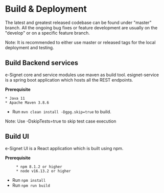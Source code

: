 # Build & Deployment

The latest and greatest released codebase can be found under "master" branch. All the ongoing bug fixes or feature development are usually on the "develop" or on a specific feature branch.

Note: It is recommended to either use master or released tags for the local deployment and testing.

## Build Backend services
	
e-Signet core and service modules use maven as build tool. esignet-service is a spring boot application which hosts all the REST endpoints.

**Prerequisite**

``` 
* Java 11
* Apache Maven 3.8.6
```

* Run `mvn clean install -Dgpg.skip=true` to build.

Note: Use -DskipTests=true to skip test case execution


## Build UI

e-Signet UI is a React application which is built using npm.

**Prerequisite**

```
	 * npm 8.1.2 or higher  
	 * node v16.13.2 or higher
```

* Run `npm install`
* Run `npm run build`


<!--

### Published Artifacts

* [mosipid/idp:0.9.0](https://hub.docker.com/layers/mosipid/idp/0.9.0/images/sha256-855d867c47b87c9722551dfa401140f47722ebbd10f68f77b3115847ca530324?context=explore)
* [mosipid/idp-ui:0.9.0](https://hub.docker.com/layers/mosipid/idp-ui/0.9.0/images/sha256-078d55236bf59a644bfa45f1bcc007c72c3bf6998a9c5ae630a1cd79ae15b0e7?context=explore)
* [mosipid/oidc-ui:0.9.0](https://hub.docker.com/layers/mosipid/oidc-ui/0.9.0/images/sha256-a254796a60098a2aabe6db5b107d85fbd6c6c30cd6a4456e7168160d6762a9da?context=explore)
* [mosipid/oidc-server:0.9.0](https://hub.docker.com/layers/mosipid/oidc-server/0.9.0/images/sha256-ef003475ff3cba9b71f6a17772a011226ba8c885e03081a2b960a8bd487d4790?context=explore)

## Deployment \[TODO]

Prerequisite

Can I use the dockers directly?

How can I run it on my development machine?

How to deploy?

How to scale

How to configure

How to test
-->
